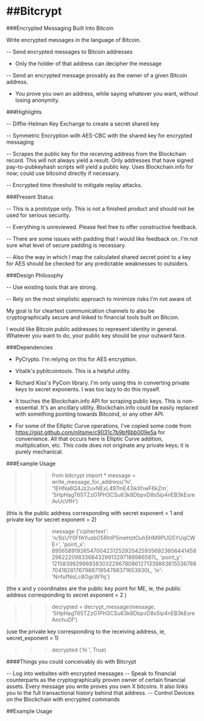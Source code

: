 ##Bitcrypt
========

###Encrypted Messaging Built Into Bitcoin

Write encrypted messages in the language of Bitcoin.

-- Send encrypted messages to Bitcoin addresses
  - Only the holder of that address can decipher the message

-- Send an encrypted message provably as the owner of a given Bitcoin address.
  - You prove you own an address, while saying whatever you want, without losing anonymity.

###Highlights

-- Diffie-Helman Key Exchange to create a secret shared key

-- Symmetric Encryption with AES-CBC with the shared key for encrypted messaging

-- Scrapes the public key for the receiving address from the Blockchain record.
  This will not always yield a result.  Only addresses that have signed pay-to-pubkeyhash scripts will yield a public key.  Uses Blockchain.info for now; could use bitcoind directly if necessary.

-- Encrypted time threshold to mitigate replay attacks.  


###Present Status

-- This is a prototype only.  This is not a finished product and should not be
used for serious security.  

-- Everything is unreviewed.  Please feel free to offer constructive feedback.

-- There are some issues with padding that I would like feedback on.  I'm not sure what level of secure padding is necessary.

-- Also the way in which I map the calculated shared secret point to a key for AES should be checked for any predictable weaknesses to outsiders.

###Design Philosophy

-- Use existing tools that are strong.  

-- Rely on the most simplistic approach to minimize risks I'm not aware of.




My goal is for cleartext communication channels to also be cryptographically secure and linked to financial tools built on Bitcoin.

I would like Bitcoin public addresses to represent identity in general.  Whatever you want to do, your public key
should be your outward face.  

###Dependencies

- PyCrypto.  I'm relying on this for AES encryption.

- Vitalik's pybitcointools.  This is a helpful utility.

- Richard Kiss's PyCoin library.  I'm only using this in converting private keys to secret exponents.  I was too lazy to do this myself.

- It touches the Blockchain.info API for scraping public keys.  This is non-essential.  It's an ancillary utility.  Blockchain.info could be easily replaced with something pointing towards Bitcoind, or any other API.

- For some of the Elliptic Curve operations, I've copied some code from https://gist.github.com/nlitsme/c9031c7b9bf6bb009e5a for convenience.  All that occurs here is Elliptic Curve addition, multiplication, etc.  This code does not originate any private keys; it is purely mechanical.  

###Example Usage

>>> from bitcrypt import *
>>> message = write_message_for_address('hi', '1EHNa6Q4Jz2uvNExL497mE43ikXhwF6kZm', '5HpHagT65TZzG1PH3CSu63k8DbpvD8s5ip4nEB3kEsreAvUcVfH')

(this is the public address corresponding with secret exponent = 1 and private key for secret exponent = 2)

>>> message
{'ciphertext': 'n/9zUY0FfAYusbO5RhtP5meHztOuh5HM9PUG5YUqCWE=', 'point_x': 89565891926547004231252920425935692360644145829622209833684329913297188986597L, 'point_y': 12158399299693830322967808612713398636155367887041628176798871954788371653930L, 'iv': 'NnfufNoLc8OgcWYq'}

(the x and y coordinates are the public key point for ME, ie, the public address corresponding to secret exponent = 2 )

>>> decrypted = decrypt_message(message, '5HpHagT65TZzG1PH3CSu63k8DbpvD8s5ip4nEB3kEsreAnchuDf')

(use the private key corresponding to the receiving address, ie, secret_exponent = 1)

>>> decrypted
('hi              ', True)


####Things you could conceivably do with Bitcrypt

-- Log into websites with encrypted messages
-- Speak to financial counterparts as the cryptographically proven owner of certain financial assets.  Every message you write proves you own X bitcoins.  It also links you to
the full transactional history behind that address.
-- Control Devices on the Blockchain with encrypted commands

##Example Usage
